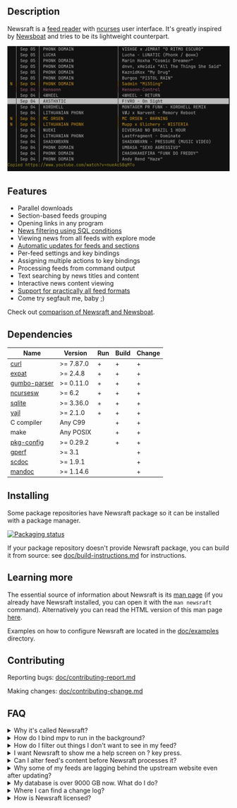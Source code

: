 ## Description

Newsraft is a [feed reader](https://en.wikipedia.org/wiki/News_aggregator) with
[ncurses](https://en.wikipedia.org/wiki/Ncurses) user interface. It's greatly
inspired by [Newsboat](https://www.newsboat.org) and tries to be its lightweight
counterpart.

![Newsraft in action](doc/newsraft.png)

## Features

* Parallel downloads
* Section-based feeds grouping
* Opening links in any program
* [News filtering using SQL conditions](https://newsraft.codeberg.page/#item-rule_(*))
* Viewing news from all feeds with explore mode
* [Automatic updates for feeds and sections](https://newsraft.codeberg.page/#reload-period_(*))
* Per-feed settings and key bindings
* Assigning multiple actions to key bindings
* Processing feeds from command output
* Text searching by news titles and content
* Interactive news content viewing
* [Support for practically all feed formats](https://newsraft.codeberg.page/#FORMATS_SUPPORT)
* Come try segfault me, baby ;)

Check out [comparison of Newsraft and Newsboat](https://codeberg.org/newsraft/newsraft/src/branch/main/doc/comparison-newsboat.md).

## Dependencies

| Name                                                               | Version   | Run | Build | Change |
|--------------------------------------------------------------------|-----------|-----|-------|--------|
| [curl](https://curl.se)                                            | >= 7.87.0 | +   | +     | +      |
| [expat](https://github.com/libexpat/libexpat)                      | >= 2.4.8  | +   | +     | +      |
| [gumbo-parser](https://codeberg.org/gumbo-parser/gumbo-parser)     | >= 0.11.0 | +   | +     | +      |
| [ncursesw](https://invisible-island.net/ncurses)                   | >= 6.2    | +   | +     | +      |
| [sqlite](https://www.sqlite.org)                                   | >= 3.36.0 | +   | +     | +      |
| [yajl](https://github.com/lloyd/yajl)                              | >= 2.1.0  | +   | +     | +      |
| C compiler                                                         | Any C99   |     | +     | +      |
| make                                                               | Any POSIX |     | +     | +      |
| [pkg-config](https://www.freedesktop.org/wiki/Software/pkg-config) | >= 0.29.2 |     | +     | +      |
| [gperf](https://www.gnu.org/software/gperf)                        | >= 3.1    |     |       | +      |
| [scdoc](https://git.sr.ht/~sircmpwn/scdoc)                         | >= 1.9.1  |     |       | +      |
| [mandoc](https://mandoc.bsd.lv)                                    | >= 1.14.6 |     |       | +      |

## Installing

Some package repositories have Newsraft package so it can be installed with a
package manager.

[![Packaging status](https://repology.org/badge/vertical-allrepos/newsraft.svg)](https://repology.org/project/newsraft/versions)

If your package repository doesn't provide Newsraft package, you can build it
from source: see [doc/build-instructions.md](https://codeberg.org/newsraft/newsraft/src/branch/main/doc/build-instructions.md)
for instructions.

## Learning more

The essential source of information about Newsraft is its
[man page](https://codeberg.org/newsraft/newsraft/src/branch/main/doc/newsraft.1)
(if you already have Newsraft installed, you can open it with the `man newsraft` command).
Alternatively you can read the HTML version of this man page [here](https://newsraft.codeberg.page).

Examples on how to configure Newsraft are located in the
[doc/examples](https://codeberg.org/newsraft/newsraft/src/branch/main/doc/examples)
directory.

## Contributing

Reporting bugs: [doc/contributing-report.md](https://codeberg.org/newsraft/newsraft/src/branch/main/doc/contributing-report.md)

Making changes: [doc/contributing-change.md](https://codeberg.org/newsraft/newsraft/src/branch/main/doc/contributing-change.md)

## FAQ

<details>
	<summary>Why it's called Newsraft?</summary>
	This is a rip-off of <a href="https://www.newsboat.org">Newsboat</a>, replacing "boat" with "raft", which emphasizes a smaller codebase.
</details>

<details>
	<summary>How do I bind mpv to run in the background?</summary>
	<code>bind m exec setsid mpv --terminal=no "%l" &amp;</code>
</details>

<details>
	<summary>How do I filter out things I don't want to see in my feed?</summary>
	See <a href="https://newsraft.codeberg.page/#item-rule_(*)">item-rule</a> setting.
</details>

<details>
	<summary>I want Newsraft to show me a help screen on ? key press.</summary>
	Easy. Just put <code>bind ? exec man newsraft</code> into your <code>config</code> file.
</details>

<details>
	<summary>Can I alter feed's content before Newsraft processes it?</summary>
	Yes, you can do practically anything before Newsraft takes over. It's done
	via shell interlayer: any shell command in between of <code>$(</code>
	and <code>)</code> will be executed on reload and its standard output will
	be taken for a feed content. Here are examples of such feeds:<br>
	<code>$(gemget -sq gemini://example.org/feed.xml) "Simple blog"</code><br>
	<code>$($HOME/bin/html2rss http://example.org/index.html) "Local news"</code>
</details>

<details>
	<summary>Why some of my feeds are lagging behind the upstream website even after updating?</summary>
	Some web servers ask Newsraft to withhold content to reduce network load. Newsraft fulfills these web server wishes by default. There are settings to disable Newsraft's respect for web servers and make it a bad boy, if you are that kind of person.
</details>

<details>
	<summary>My database is over 9000 GB now. What do I do?</summary>
	<ul>
		<li>Set capacity limit on some of your heavy feeds via <a href="https://newsraft.codeberg.page/#item-limit_(*)">item-limit</a> setting</li>
		<li>Delete cache of feeds you unsubscribed from with <code>newsraft -e purge-abandoned</code></li>
	</ul>
</details>

<details>
	<summary>Where I can find a change log?</summary>
	See <a href="https://codeberg.org/newsraft/newsraft/src/branch/main/doc/changes.md">doc/changes.md</a> file.
</details>

<details>
	<summary>How is Newsraft licensed?</summary>
	The license is <a href="https://codeberg.org/newsraft/newsraft/src/branch/main/doc/license.txt">ISC</a> because its name is sweet.
</details>

